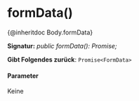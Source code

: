 # <a name="formdata"></a>formData()




{@inheritdoc Body.formData}

**Signatur:** _public formData(): Promise<FormData>;_

**Gibt Folgendes zurück**: `Promise<FormData>`





#### <a name="parameters"></a>Parameter
Keine


